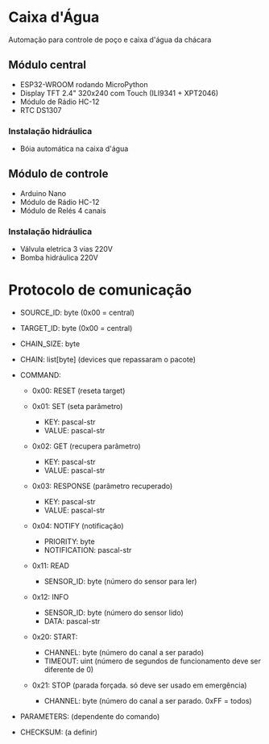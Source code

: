 # Caixa d'Água

Automação para controle de poço e caixa d'água da chácara


## Módulo central

* ESP32-WROOM rodando MicroPython
* Display TFT 2.4" 320x240 com Touch (ILI9341 + XPT2046)
* Módulo de Rádio HC-12
* RTC DS1307


### Instalação hidráulica

* Bóia automática na caixa d'água


## Módulo de controle

* Arduino Nano
* Módulo de Rádio HC-12
* Módulo de Relés 4 canais


### Instalação hidráulica

* Válvula eletrica 3 vias 220V
* Bomba hidráulica 220V


# Protocolo de comunicação

* SOURCE_ID: byte (0x00 = central)
* TARGET_ID: byte (0x00 = central)
* CHAIN_SIZE: byte
* CHAIN: list[byte] (devices que repassaram o pacote)
* COMMAND:
  * 0x00: RESET (reseta target)
  * 0x01: SET (seta parâmetro)
    * KEY: pascal-str
    * VALUE: pascal-str
  * 0x02: GET (recupera parâmetro)
    * KEY: pascal-str
    * VALUE: pascal-str
  * 0x03: RESPONSE (parâmetro recuperado)
    * KEY: pascal-str
    * VALUE: pascal-str
  * 0x04: NOTIFY (notificação)
    * PRIORITY: byte
    * NOTIFICATION: pascal-str

  * 0x11: READ
    * SENSOR_ID: byte (número do sensor para ler)
  * 0x12: INFO
    * SENSOR_ID: byte (número do sensor lido)
    * DATA: pascal-str

  * 0x20: START:
    * CHANNEL: byte (número do canal a ser parado)
    * TIMEOUT: uint (número de segundos de funcionamento deve ser diferente de 0)
  * 0x21: STOP (parada forçada. só deve ser usado em emergência)
    * CHANNEL: byte (número do canal a ser parado. 0xFF = todos)

* PARAMETERS: (dependente do comando)
* CHECKSUM: (a definir)
